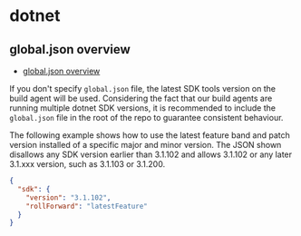 # dotnet

## global.json overview

* [global.json overview](https://docs.microsoft.com/en-us/dotnet/core/tools/global-json)

If you don't specify `global.json` file, the latest SDK tools version on the build agent will be used.
Considering the fact that our build agents are running multiple dotnet SDK versions, it is recommended to include the `global.json` file in the root of the repo to guarantee consistent behaviour.

The following example shows how to use the latest feature band and patch version installed of a specific major and minor version. The JSON shown disallows any SDK version earlier than 3.1.102 and allows 3.1.102 or any later 3.1.xxx version, such as 3.1.103 or 3.1.200.

```json
{
  "sdk": {
    "version": "3.1.102",
    "rollForward": "latestFeature"
  }
}
```
